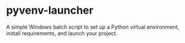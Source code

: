 # pyvenv-launcher
A simple Windows batch script to set up a Python virtual environment, install requirements, and launch your project.

